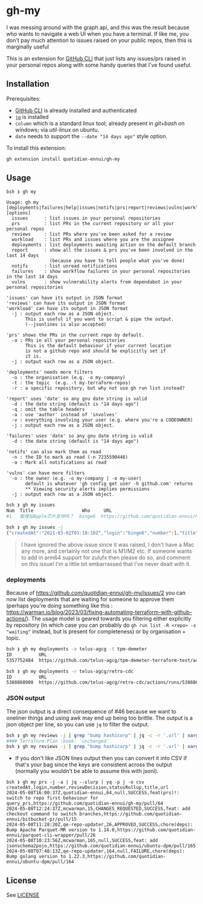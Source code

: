 # gh-my

I was messing around with the graph api, and this was the result because who wants to navigate a web UI when you have a terminal. If like me, you don't pay much attention to issues raised on your public repos, then this is marginally useful

This is an extension for [GitHub CLI](https://cli.github.com/) that just lists any issues/prs raised in your personal repos along with some handy queries that I've found useful.

## Installation

Prerequisites:

- [GitHub CLI](https://cli.github.com/) is already installed and authenticated
- [`jq`](https://stedolan.github.io/jq/) is installed
- `column` which is a standard linux tool; already present in _git+bash_ on windows; via _util-linux_ on ubuntu.
- `date` needs to support the `--date "14 days ago"` style option.

To install this extension:

```bash
gh extension install quotidian-ennui/gh-my
```

## Usage

```text
bsh ❯ gh my

Usage: gh my [deployments|failures|help|issues|notifs|prs|report|reviews|vulns|workload] [options]
  issues      : list issues in your personal repositories
  prs         : list PRs in the current repository or all your personal repos
  reviews     : list PRs where you've been asked for a review
  workload    : list PRs and issues where you are the assignee
  deployments : list deployments awaiting action on the default branch
  report      : show all the issues & prs you've been involved in the last 14 days
                (because you have to tell people what you've done)
  notifs      : list unread notifications
  failures    : show workflow failures in your personal repositories in the last 14 days
  vulns       : show vulnerability alerts from dependabot in your personal repositories

'issues' can have its output in JSON format
'reviews' can have its output in JSON format
'workload' can have its output in JSON format
  -j : output each row as a JSON object.
       This is useful if you want to script & pipe the output.
       (--jsonlines is also accepted)

'prs' shows the PRs in the current repo by default.
  -a : PRs in all your personal repositories
       This is the default behaviour if your current location
       is not a github repo and should be explicitly set if
       it is.
  -j : output each row as a JSON object.

'deployments' needs more filters
  -o : the organisation (e.g. -o my-company)
  -t : the topic  (e.g. -t my-terraform-repos)
  -r : a specific repository, but why not use gh run list instead?

'report' uses 'date' so any gnu date string is valid
  -d : the date string (default is "14 days ago")
  -q : omit the table headers
  -a : use 'author' instead of 'involves'
  -v : everything involving your user (e.g. where you're a CODEOWNER)
  -j : output each row as a JSON object.

'failures' uses 'date' so any gnu date string is valid
  -d : the date string (default is "14 days ago")

'notifs' can also mark them as read
  -n : the ID to mark as read (-n 7235590448)
  -a : Mark all notifications as read

'vulns' can have more filters
  -o : the owner (e.g. -o my-company | -o my-user)
       default is whatever 'gh config get user -h github.com' returns
       ** Viewing security alerts implies permissions
  -j : output each row as a JSON object.
```

```bash
bsh ❯ gh my issues
Num  Title                  Who     URL                                                          When
#1   能增加Apple芯片支持吗？  binge6  https://github.com/quotidian-ennui/homebrew-zulufx/issues/1  2 years ago

bsh ❯ gh my issues -j
{"createdAt":"2021-03-02T01:18:10Z","login":"binge6","number":1,"title":"能增加Apple芯片支持吗？","url":"https://github.com/quotidian-ennui/homebrew-zulufx/issues/1"}
```

> I have ignored the above issue since it was raised, I don't have a Mac any more, and certainly not one that is M1/M2 etc. If someone wants to add in arm64 support for zulufx then please do so, and comment on this issue! I'm a little bit embarrassed that I've never dealt with it.

### deployments

Because of <https://github.com/quotidian-ennui/gh-my/issues/2> you can now list deployments that are waiting for someone to approve them (perhaps you're doing something like this : <https://warman.io/blog/2023/03/fixing-automating-terraform-with-github-actions/>). The usage model is geared towards you filtering either explicitly by repository (in which case you can probably do `gh run list -R <repo> -s "waiting"` instead, but is present for completeness) or by organisation + topic.

```bash
bsh ❯ gh my deployments -o telus-agcg -t tpm-demeter
ID          URL                                                                               Branch  Repo                                   Env            Actionable  When
5357752484  https://github.com/telus-agcg/tpm-demeter-terraform-test/actions/runs/5357752484  main    telus-agcg/tpm-demeter-terraform-test  main-approval  false       3 days ago

bsh ❯ gh my deployments -r telus-agcg/retro-cdc
ID          URL                                                              Branch  When
5388868900  https://github.com/telus-agcg/retro-cdc/actions/runs/5388868900  main    3 hours ago
```

### JSON output

The json output is a direct consequence of #46 because we want to oneliner things and using awk may end up being too brittle. The output is a json object per line, so you can use `jq` to filter the output.

```bash
bsh ❯ gh my reviews -j | grep "bump hashicorp" | jq -c -r '.url' | xargs -L 1 gh pr view --comments | grep "Terraform Plan"
#### Terraform Plan :book: `unchanged`
bsh ❯ gh my reviews -j | grep "bump hashicorp" | jq -c -r '.url' | xargs -I {} bash -c "gh approve {} && gh squash-merge {}"
```

- If you don't like JSON lines output then you can convert it into CSV if that's your bag since the keys are consistent across the output (normally you wouldn't be able to assume this with jsonl).

```text
bsh ❯ gh my prs -j -a | jq --slurp | yq -p j -o csv
createdAt,login,number,reviewDecision,statusRollup,title,url
2024-05-08T16:00:37Z,quotidian-ennui,64,null,SUCCESS,feat(prs)!: switch to repo first behaviour for query_prs,https://github.com/quotidian-ennui/gh-my/pull/64
2024-05-08T12:24:37Z,mcwarman,15,CHANGES_REQUESTED,SUCCESS,feat: add checkout command to switch branches,https://github.com/quotidian-ennui/bitbucket-pr/pull/15
2024-05-08T11:28:20Z,qe-repo-updater,26,APPROVED,SUCCESS,chore(deps): Bump Apache Parquet-MR version to 1.14.0,https://github.com/quotidian-ennui/parquet-cli-wrapper/pull/26
2024-05-08T10:23:56Z,mcwarman,165,null,SUCCESS,feat: add jsonschema2pojo,https://github.com/quotidian-ennui/ubuntu-dpm/pull/165
2024-05-08T07:48:13Z,qe-repo-updater,164,null,FAILURE,chore(deps): Bump golang version to 1.22.3,https://github.com/quotidian-ennui/ubuntu-dpm/pull/164
```

## License

See [LICENSE](./LICENSE)
